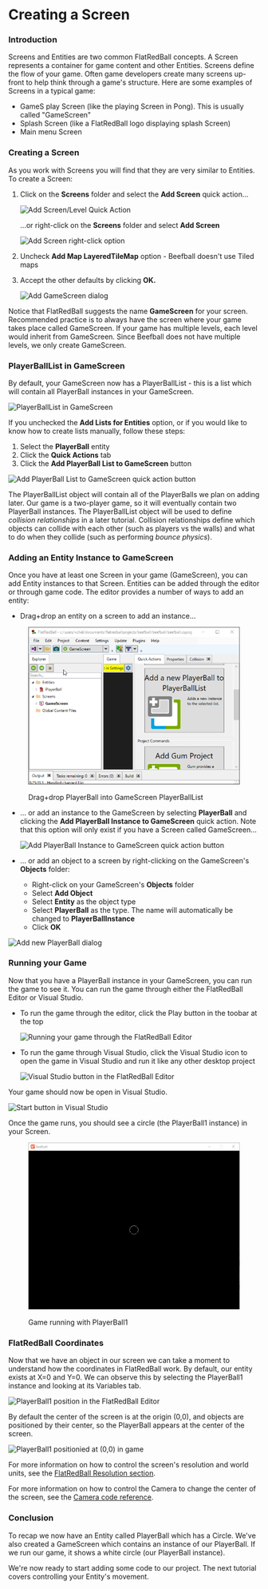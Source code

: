 # Creating a Screen

### Introduction

Screens and Entities are two common FlatRedBall concepts. A Screen represents a container for game content and other Entities. Screens define the flow of your game. Often game developers create many screens up-front to help think through a game's structure. Here are some examples of Screens in a typical game:

* GameS play Screen (like the playing Screen in Pong). This is usually called "GameScreen"
* Splash Screen (like a FlatRedBall logo displaying splash Screen)
* Main menu Screen

### Creating a Screen

As you work with Screens you will find that they are very similar to Entities. To create a Screen:

1.  Click on the **Screens** folder and select the **Add Screen** quick action...

    ![Add Screen/Level Quick Action](../../.gitbook/assets/02\_21\_28\_12.png)

    ...or right-click on the **Screens** folder and select **Add Screen**

    ![Add Screen right-click option](../../.gitbook/assets/2022-01-img\_61d314538a6f1.png)
2. Uncheck **Add Map LayeredTileMap** option - Beefball doesn't use Tiled maps
3.  Accept the other defaults by clicking **OK.**

    ![Add GameScreen dialog](../../.gitbook/assets/2022-01-img\_61d3149d379e1.png)

Notice that FlatRedBall suggests the name **GameScreen** for your screen. Recommended practice is to always have the screen where your game takes place called GameScreen. If your game has multiple levels, each level would inherit from GameScreen. Since Beefball does not have multiple levels, we only create GameScreen.

### PlayerBallList in GameScreen

By default, your GameScreen now has a PlayerBallList - this is a list which will contain all PlayerBall instances in your GameScreen.

![PlayerBallList in GameScreen](../../.gitbook/assets/2022-01-img\_61d314ff1f447.png)

If you unchecked the **Add Lists for Entities** option, or if you would like to know how to create lists manually, follow these steps:

1. Select the **PlayerBall** entity
2. Click the **Quick Actions** tab
3. Click the **Add PlayerBall List to GameScreen** button

![Add PlayerBall List to GameScreen quick action button](../../.gitbook/assets/2022-01-img\_61d315ce2af22.png)

The PlayerBallList object will contain all of the PlayerBalls we plan on adding later. Our game is a two-player game, so it will eventually contain two PlayerBall instances. The PlayerBallList object will be used to define _collision relationships_ in a later tutorial. Collision relationships define which objects can collide with each other (such as players vs the walls) and what to do when they collide (such as performing _bounce physics_).

### Adding an Entity Instance to GameScreen

Once you have at least one Screen in your game (GameScreen), you can add Entity instances to that Screen. Entities can be added through the editor or through game code. The editor provides a number of ways to add an entity:

* Drag+drop an entity on a screen to add an instance...

<figure><img src="../../.gitbook/assets/2016-01-03_08-28-03.gif" alt=""><figcaption><p>Drag+drop PlayerBall into GameScreen PlayerBallList</p></figcaption></figure>

*   ... or add an instance to the GameScreen by selecting **PlayerBall** and clicking the **Add PlayerBall Instance to GameScreen** quick action. Note that this option will only exist if you have a Screen called GameScreen...

    ![Add PlayerBall Instance to GameScreen quick action button](../../.gitbook/assets/2022-01-img\_61d3192850b6c.png)
* ... or add an object to a screen by right-clicking on the GameScreen's **Objects** folder:
  * Right-click on your GameScreen's **Objects** folder
  * Select **Add Object**
  * Select **Entity** as the object type
  * Select **PlayerBall** as the type. The name will automatically be changed to **PlayerBallInstance**
  * Click **OK**

![Add new PlayerBall dialog](../../.gitbook/assets/2021-07-img\_60fda9a9b4a8b.png)

### Running your Game

Now that you have a PlayerBall instance in your GameScreen, you can run the game to see it. You can run the game through either the FlatRedBall Editor or Visual Studio.

*   To run the game through the editor, click the Play button in the toobar at the top

    ![Running your game through the FlatRedBall Editor](../../.gitbook/assets/2022-01-img\_61d319bb3bbb3.png)
*   To run the game through Visual Studio, click the Visual Studio icon to open the game in Visual Studio and run it like any other desktop project

    ![Visual Studio button in the FlatRedBall Editor](../../.gitbook/assets/2022-01-img\_61d319d977080.png)

Your game should now be open in Visual Studio.

![Start button in Visual Studio](../../.gitbook/assets/2020-07-img\_5f0a3e6ebc1a6.png)

Once the game runs, you should see a circle (the PlayerBall1 instance) in your Screen.

<figure><img src="../../.gitbook/assets/2020-07-img_5f0a421234957.png" alt=""><figcaption><p>Game running with PlayerBall1</p></figcaption></figure>

### FlatRedBall Coordinates

Now that we have an object in our screen we can take a moment to understand how the coordinates in FlatRedBall work. By default, our entity exists at X=0 and Y=0. We can observe this by selecting the PlayerBall1 instance and looking at its Variables tab.

![PlayerBall1 position in the FlatRedBall Editor](../../.gitbook/assets/2023-09-img\_650449103c08d.png)

By default the center of the screen is at the origin (0,0), and objects are positioned by their center, so the PlayerBall appears at the center of the screen.

![PlayerBall1 positionied at (0,0) in  game](../../.gitbook/assets/2023-09-img\_65044991b53a6.png)

For more information on how to control the screen's resolution and world units, see the [FlatRedBall Resolution section](../../glue-reference/camera.md).

For more information on how to control the Camera to change the center of the screen, see the [Camera code reference](../../api/flatredball/camera/).

### Conclusion

To recap we now have an Entity called PlayerBall which has a Circle. We've also created a GameScreen which contains an instance of our PlayerBall. If we run our game, it shows a white circle (our PlayerBall instance).

We're now ready to start adding some code to our project. The next tutorial covers controlling your Entity's movement.

